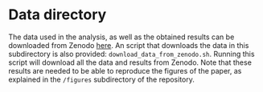 # Data directory

The data used in the analysis, as well as the obtained results can be downloaded from Zenodo [here](...). An script that
downloads the data in this subdirectory is also provided: `download_data_from_zenodo.sh`. Running this script will download
all the data and results from Zenodo. Note that these results are needed to be able to reproduce the figures of the paper, as 
explained in the `/figures` subdirectory of the repository.